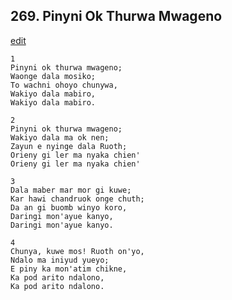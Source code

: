 
## 269.  Pinyni Ok Thurwa Mwageno
[edit](https://docs.google.com/document/d/1WxHbUrR1Ukld7jFNfyMs%2DKcyNrEJWXSm/edit?mode=html)



    1
    Pinyni ok thurwa mwageno;
    Waonge dala mosiko;
    To wachni ohoyo chunywa,
    Wakiyo dala mabiro,
    Wakiyo dala mabiro.

    2
    Pinyni ok thurwa mwageno;
    Wakiyo dala ma ok nen;
    Zayun e nyinge dala Ruoth;
    Orieny gi ler ma nyaka chien'
    Orieny gi ler ma nyaka chien'

    3
    Dala maber mar mor gi kuwe;
    Kar hawi chandruok onge chuth;
    Da an gi buomb winyo koro,
    Daringi mon'ayue kanyo,
    Daringi mon'ayue kanyo.

    4
    Chunya, kuwe mos! Ruoth on'yo,
    Ndalo ma iniyud yueyo;
    E piny ka mon'atim chikne,
    Ka pod arito ndalono,
    Ka pod arito ndalono.



